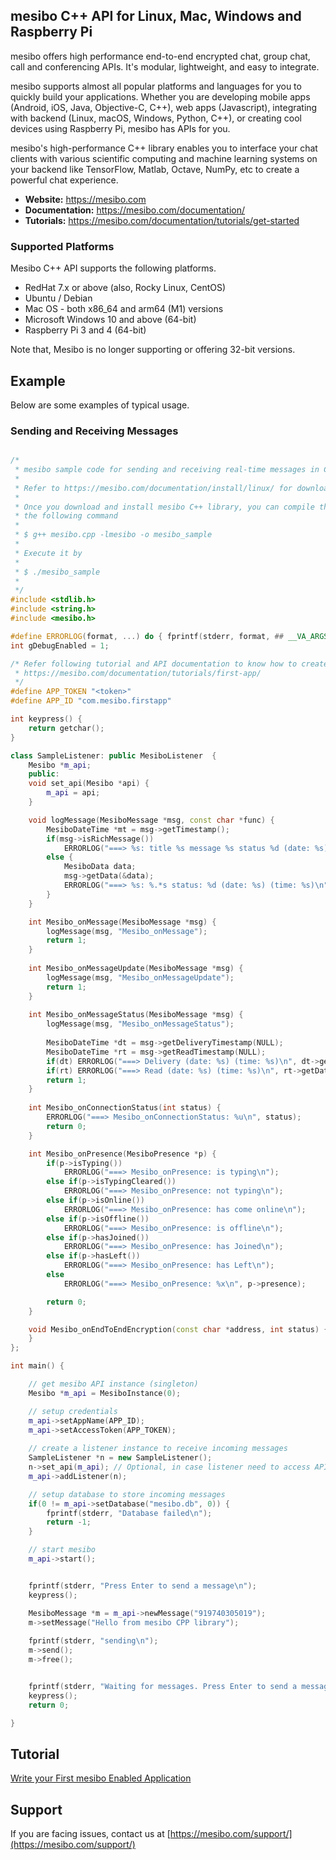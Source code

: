 ## mesibo C++ API for Linux, Mac, Windows and Raspberry Pi

mesibo offers high performance end-to-end encrypted chat, group chat, call and conferencing APIs. It's modular, lightweight, and easy to integrate.

mesibo supports almost all popular platforms and languages for you to quickly build your applications. Whether you are developing mobile apps (Android, iOS, Java, Objective-C, C++), web apps (Javascript), integrating with backend (Linux, macOS, Windows, Python, C++), or creating cool devices using Raspberry Pi, mesibo has APIs for you.

mesibo's high-performance C++ library enables you to interface your chat clients with various scientific computing and machine learning systems on your backend like TensorFlow, Matlab, Octave, NumPy, etc to create a powerful chat experience.

- **Website:** https://mesibo.com
- **Documentation:** https://mesibo.com/documentation/
- **Tutorials:** https://mesibo.com/documentation/tutorials/get-started

### Supported Platforms
Mesibo C++ API supports the following platforms.

- RedHat 7.x or above (also, Rocky Linux, CentOS)
- Ubuntu / Debian
- Mac OS - both x86_64 and arm64 (M1) versions
- Microsoft Windows 10 and above (64-bit)
- Raspberry Pi 3 and 4 (64-bit)

Note that, Mesibo is no longer supporting or offering 32-bit versions.

## Example
Below are some examples of typical usage. 

### Sending and Receiving Messages
```cpp

/* 
 * mesibo sample code for sending and receiving real-time messages in C++
 * 
 * Refer to https://mesibo.com/documentation/install/linux/ for downloading mesibo C++ library
 *
 * Once you download and install mesibo C++ library, you can compile this sample code by issuing 
 * the following command
 *
 * $ g++ mesibo.cpp -lmesibo -o mesibo_sample
 *
 * Execute it by
 *
 * $ ./mesibo_sample
 *
 */
#include <stdlib.h>
#include <string.h>
#include <mesibo.h>

#define ERRORLOG(format, ...) do { fprintf(stderr, format, ## __VA_ARGS__); } while(0)
int gDebugEnabled = 1;

/* Refer following tutorial and API documentation to know how to create a user token
 * https://mesibo.com/documentation/tutorials/first-app/ 
 */
#define APP_TOKEN "<token>"
#define APP_ID "com.mesibo.firstapp"

int keypress() {
	return getchar();      
}

class SampleListener: public MesiboListener  {
	Mesibo *m_api;
	public:
	void set_api(Mesibo *api) {
		m_api = api;
	}

	void logMessage(MesiboMessage *msg, const char *func) {
		MesiboDateTime *mt = msg->getTimestamp();
		if(msg->isRichMessage())
			ERRORLOG("===> %s: title %s message %s status %d (date: %s) (time: %s)\n", func, msg->getTitle(), msg->getMessage(), msg->getStatus(), mt->getDate(1), mt->getTime(1));
		else {
			MesiboData data;
			msg->getData(&data);
			ERRORLOG("===> %s: %.*s status: %d (date: %s) (time: %s)\n", func, data.len, data.data, msg->getStatus(), mt->getDate(1), mt->getTime(1));
		}
	}

	int Mesibo_onMessage(MesiboMessage *msg) {
		logMessage(msg, "Mesibo_onMessage");
		return 1;
	}
	
	int Mesibo_onMessageUpdate(MesiboMessage *msg) {
		logMessage(msg, "Mesibo_onMessageUpdate");
		return 1;
	}
	
	int Mesibo_onMessageStatus(MesiboMessage *msg) {
		logMessage(msg, "Mesibo_onMessageStatus");
		
		MesiboDateTime *dt = msg->getDeliveryTimestamp(NULL);
		MesiboDateTime *rt = msg->getReadTimestamp(NULL);
		if(dt) ERRORLOG("===> Delivery (date: %s) (time: %s)\n", dt->getDate(1), dt->getTime(1));
		if(rt) ERRORLOG("===> Read (date: %s) (time: %s)\n", rt->getDate(1), rt->getTime(1));
		return 1;
	}
	
	int Mesibo_onConnectionStatus(int status) {
		ERRORLOG("===> Mesibo_onConnectionStatus: %u\n", status);
		return 0;
	}

	int Mesibo_onPresence(MesiboPresence *p) {
		if(p->isTyping())
			ERRORLOG("===> Mesibo_onPresence: is typing\n");
		else if(p->isTypingCleared())
			ERRORLOG("===> Mesibo_onPresence: not typing\n");
		else if(p->isOnline())
			ERRORLOG("===> Mesibo_onPresence: has come online\n");
		else if(p->isOffline())
			ERRORLOG("===> Mesibo_onPresence: is offline\n");
		else if(p->hasJoined())
			ERRORLOG("===> Mesibo_onPresence: has Joined\n");
		else if(p->hasLeft())
			ERRORLOG("===> Mesibo_onPresence: has Left\n");
		else
			ERRORLOG("===> Mesibo_onPresence: %x\n", p->presence);

		return 0;
	}

	void Mesibo_onEndToEndEncryption(const char *address, int status) {
	}
};

int main() {

	// get mesibo API instance (singleton)
	Mesibo *m_api = MesiboInstance(0);

	// setup credentials
	m_api->setAppName(APP_ID);
	m_api->setAccessToken(APP_TOKEN);
	
	// create a listener instance to receive incoming messages
	SampleListener *n = new SampleListener();
	n->set_api(m_api); // Optional, in case listener need to access APIs
	m_api->addListener(n);

	// setup database to store incoming messages
	if(0 != m_api->setDatabase("mesibo.db", 0)) {
		fprintf(stderr, "Database failed\n");
		return -1;
	}

	// start mesibo
	m_api->start();


	fprintf(stderr, "Press Enter to send a message\n");
	keypress();

	MesiboMessage *m = m_api->newMessage("919740305019");
	m->setMessage("Hello from mesibo CPP library");
	
	fprintf(stderr, "sending\n");
	m->send();
	m->free();


	fprintf(stderr, "Waiting for messages. Press Enter to send a message\n");
	keypress();
	return 0;

}
```

## Tutorial
[Write your First mesibo Enabled Application](https://mesibo.com/documentation/tutorials/get-started/)

## Support
If you are facing issues, contact us at [https://mesibo.com/support/](https://mesibo.com/support/)
